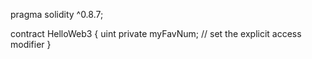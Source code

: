 pragma solidity ^0.8.7;

contract HelloWeb3 {
uint private myFavNum; // set the explicit access modifier
}
